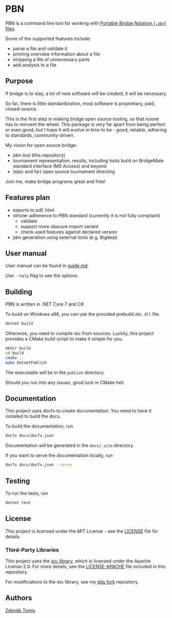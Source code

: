 # PBN

PBN is a command line tool for working with [Portable Bridge Notation (`.pbn`) files](https://www.tistis.nl/pbn/).

Some of the supported features include:

- parse a file and validate it
- printing overview information about a file
- stripping a file of unnecessary parts
- add analysis to a file

## Purpose

If bridge is to stay, a lot of new software will be created, it will be necessary.

So far, there is little standardization, most software is proprietary, paid, closed-source.

This is the first step in making bridge open source tooling, so that noone has to reinvent the wheel. This package is very far apart from
being perfect or even good, but I hope it will evolve in time to be - good, reliable, adhering to standards, community-driven.

My vision for open source bridge:

- pbn tool (this repository)
- tournament representation, results, including tools build on BridgeMate standard interface (MS Access) and beyond
- (epic and far) open source tournament directing

Join me, make bridge programs great and free!

## Features plan

- exports to pdf, html
- stricter adherence to PBN standard (currently it is not fully compliant)
    - validate
    - support more obscure import variant
    - check used features against declared version
- pbn generation using external tools (e.g. Bigdeal)

## User manual

User manual can be found in [guide.md](./guide.md).

Use `--help` flag to see the options.

## Building

PBN is written in .NET Core 7 and C#.

To build on Windows x86, you can use the provided prebuild `dds.dll` file.

```bash
dotnet build
```

Otherwise, you need to compile `dds` from sources. Luckily, this project provides a CMake build script to make it simple for you.

```bash
mkdir build
cd build
cmake ..
make DotnetPublish
```

The executable will be in the `publish` directory.

Should you run into any issues, good luck in CMake hell.

## Documentation

This project uses docfx to create documentation.
You need to have it installed to build the docs.

To build the documentation, run

```bash
docfx docs/docfx.json
```

Documentation will be generated in the `docs/_site` directory.

If you want to serve the documentation locally, run

```bash
docfx docs/docfx.json --serve
```

## Testing

To run the tests, run

```bash
dotnet test
```

## License

This project is licensed under the MIT License - see the [LICENSE](LICENSE) file for details.

### Third-Party Libraries

This project uses the [`dds` library](https://github.com/dds-bridge/dds), which is licensed under the Apache License 2.0. For more details, see the [LICENSE-APACHE](LICENSE-APACHE) file included in this repository.

For modifications to the `dds` library, see my [dds fork](https://github.com/zdenecek/dds/) repository.

## Authors

[Zdeněk Tomis](https://zdenektomis.eu)
